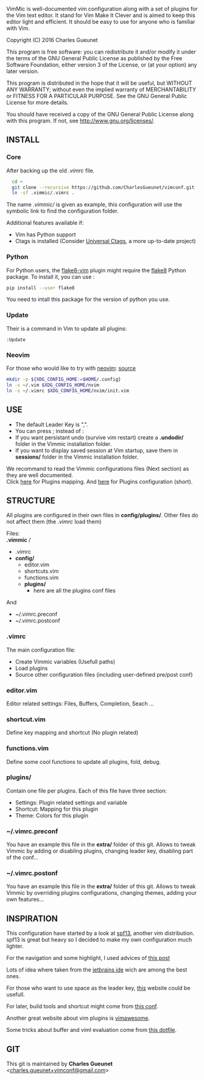 VimMic is well-documented vim configuration along with a set of plugins for the Vim text editor.
It stand for Vim Make It Clever and is aimed to keep this editor light and efficient.
It should be easy to use for anyone who is familiar with Vim.

Copyright (C) 2016 Charles Gueunet

This program is free software: you can redistribute it and/or modify
it under the terms of the GNU General Public License as published by
the Free Software Foundation, either version 3 of the License, or
(at your option) any later version.

This program is distributed in the hope that it will be useful,
but WITHOUT ANY WARRANTY; without even the implied warranty of
MERCHANTABILITY or FITNESS FOR A PARTICULAR PURPOSE.  See the
GNU General Public License for more details.

You should have received a copy of the GNU General Public License
along with this program.  If not, see <http://www.gnu.org/licenses/>.

__INSTALL__
-----------

### Core

After backing up the old _.vimrc_ file.

```bash
  cd ~
  git clone --recursive https://github.com/CharlesGueunet/vimconf.git .vimmic
  ln -sf .vimmic/.vimrc .
```

The name *.vimmic/*  is given as example, this configuration will use the symbolic link
to find the configuration folder.<br/>

Additional features available if:<br/>
* Vim has Python support
* Ctags is installed (Consider [Universal Ctags](https://github.com/universal-ctags), a more up-to-date project)

### Python

For Python users, the [flake8-vim](https://github.com/andviro/flake8-vim)
plugin might require the [flake8](https://pypi.python.org/pypi/flake8) Python
package. To install it, you can use :

```bash
pip install --user flake8
```

You need to intall this package for the version of python you use.

### Update

Their is a command in Vim to update all plugins:
```vim
:Update
```

### Neovim

For those who would like to try with [neovim](https://neovim.io/): [source](https://neovim.io/doc/user/nvim.html#nvim-from-vim)
```bash
mkdir -p ${XDG_CONFIG_HOME:=$HOME/.config}
ln -s ~/.vim $XDG_CONFIG_HOME/nvim
ln -s ~/.vimrc $XDG_CONFIG_HOME/nvim/init.vim
```

__USE__
-------

* The default Leader Key is ",".
* You can press ; instead of :
* If you want persistant undo (survive vim restart) create a **.undodir/** folder in the Vimmic installation folder.
* If you want to display saved session at Vim startup, save them in **sessions/** folder in the Vimmic installation folder.

We recommand to read the Vimmic configurations files (Next section) as they are well documented.<br/>
Click [here](Keymap.md) for Plugins mapping.
And   [here](Config.md) for Plugins configuration (short).

__STRUCTURE__
--------------

All plugins are configured in their own files in **config/plugins/**.
Other files do not affect them (the *.vimrc* load them)

Files: <br/>
**.vimmic** / <br/>
- .vimrc
- **config/**
    - editor.vim
    - shortcuts.vim
    - functions.vim
    - **plugins/**
        - here are all the plugins conf files

And<br/>
* \~/.vimrc.preconf
* \~/.vimrc.postconf

### .vimrc

The main configuration file:
* Create Vimmic variables (Usefull paths)
* Load plugins
* Source other configuration files (including user-defined pre/post conf)

### editor.vim

Editor related settings: Files, Buffers, Completion, Seach ...

### shortcut.vim

Define key mapping and shortcut (No plugin related)

### functions.vim

Define some cool functions to update all plugins, fold, debug.

### plugins/

Contain one file per plugins. Each of this file have three section:
* Settings: Plugin related settings and variable
* Shortcut: Mapping for this plugin
* Theme: Colors for this plugin

### \~/.vimrc.preconf

You have an example this file in the **extra/** folder of this git.
Allows to tweak Vimmic by adding or disabling plugins, changing leader key, disabling part of the conf...

### \~/.vimrc.postonf

You have an example this file in the **extra/** folder of this git.
Allows to tweak Vimmic by overriding plugins configurations, changing themes, adding your own features...

__INSPIRATION__
----------------

This configuration have started by a look at
[spf13](https://github.com/spf13/spf13-vim), another vim distribution.
spf13 is great but heavy so I decided to make my own configuration much lighter.

For the navigation and some highlight, I used advices of
[this post](http://nvie.com/posts/how-i-boosted-my-vim/)

Lots of idea where taken from the
[jetbrains ide](https://www.jetbrains.com/) wich are among the best ones.

For those who want to use space as the leader key,
[this](https://sheerun.net/2014/03/21/how-to-boost-your-vim-productivity/)
website could be usefull.

For later, build tools and shortcut might come from [this conf](https://github.com/xmementoit/vim-ide.git).

Another great website about vim plugins is [vimawesome](http://vimawesome.com/).

Some tricks about buffer and viml evaluation come from
[this dotfile](https://github.com/thirtythreeforty/dotfiles/blob/cb464b7ef00534aa06247e67f4e55c701022571f/vim/config/mappings.vim#L20-31).

__GIT__
-------

This git is maintained by **Charles Gueunet** \<charles.gueunet+vimconf@gmail.com\>

